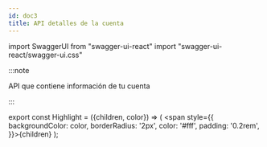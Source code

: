 ```yaml
---
id: doc3
title: API detalles de la cuenta
---
```

import SwaggerUI from "swagger-ui-react"
import "swagger-ui-react/swagger-ui.css"

:::note

API que contiene información de tu cuenta 

:::

<SwaggerUI url="https://openbankapiargentina.azurewebsites.net/swagger/v1/swagger.json"/>

export const Highlight = ({children, color}) => ( <span style={{
      backgroundColor: color,
      borderRadius: '2px',
      color: '#fff',
      padding: '0.2rem',
    }}>{children}</span> );

